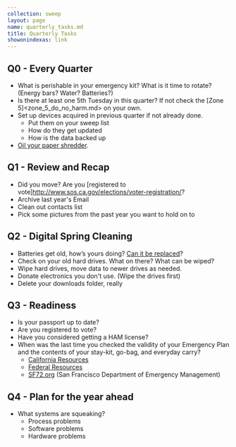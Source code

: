 ```yaml
---
collection: sweep
layout: page
name: quarterly_tasks.md
title: Quarterly Tasks
showonindexas: link
---
```


## Q0 - Every Quarter

* What is perishable in your emergency kit? What is it time to rotate? (Energy bars? Water? Batteries?)
* Is there at least one 5th Tuesday in this quarter? If not check the [Zone 5]<zone_5_do_no_harm.md> on your own.
* Set up devices acquired in previous quarter if not already done.
  * Put them on your sweep list
  * How do they get updated
  * How is the data backed up
*  [Oil your paper shredder](https://lifehacker.com/5875771/oil-your-paper-shredder-with-canola-oil-to-keep-it-running-in-top-shape).

## Q1 - Review and Recap

* Did you move? Are you [registered to vote]<http://www.sos.ca.gov/elections/voter-registration/>?
* Archive last year's Email
* Clean out contacts list
* Pick some pictures from the past year you want to hold on to

## Q2 - Digital Spring Cleaning

* Batteries get old, how’s yours doing? [Can it be replaced](https://www.macrumors.com/2018/01/08/battery-replacements-sometimes-one-per-iphone/)?
* Check on your old hard drives. What on there? What can be wiped?
* Wipe hard drives, move data to newer drives as needed.  
* Donate electronics you don't use. (Wipe the drives first)
* Delete your downloads folder, really

## Q3 - Readiness

* Is your passport up to date?
* Are you registered to vote?
* Have you considered getting a HAM license? 
* When was the last time you checked the validity of your Emergency Plan and the contents of your stay-kit, go-bag, and everyday carry?
    *   [California Resources](http://www.caloes.ca.gov/)
    *   [Federal Resources](https://www.ready.gov/make-a-plan)
    *   [SF72.org](http://www.sf72.org/) (San Francisco Department of Emergency Management)

## Q4 -  Plan for the year ahead

* What systems are squeaking?
  * Process problems
  * Software problems
  * Hardware problems
